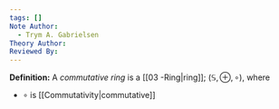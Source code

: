 ```yaml
---
tags: []
Note Author:
  - Trym A. Gabrielsen
Theory Author: 
Reviewed By:
---
```

**Definition:**
A *commutative ring* is a [[03 -Ring|ring]]; $(\mathbb{S},\oplus,\circ)$, where
- $\circ$ is [[Commutativity|commutative]]

